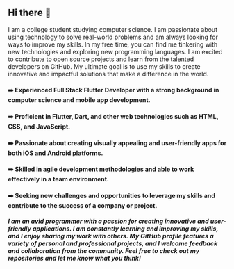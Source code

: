 ## Hi there 👋

 I am a college student studying computer science. I am passionate about using technology to solve real-world problems and am always looking for ways to improve my skills. In my free time, you can find me tinkering with new technologies and exploring new programming languages. I am excited to contribute to open source projects and learn from the talented developers on GitHub. My ultimate goal is to use my skills to create innovative and impactful solutions that make a difference in the world.

#### ➡️ Experienced Full Stack Flutter Developer with a strong background in computer science and mobile app development.

#### ➡️ Proficient in Flutter, Dart, and other web technologies such as HTML, CSS, and JavaScript.

#### ➡️ Passionate about creating visually appealing and user-friendly apps for both iOS and Android platforms.

#### ➡️ Skilled in agile development methodologies and able to work effectively in a team environment.

#### ➡️ Seeking new challenges and opportunities to leverage my skills and contribute to the success of a company or project.

##### I am an avid programmer with a passion for creating innovative and user-friendly applications. I am constantly learning and improving my skills, and I enjoy sharing my work with others. My GitHub profile features a variety of personal and professional projects, and I welcome feedback and collaboration from the community. Feel free to check out my repositories and let me know what you think!
